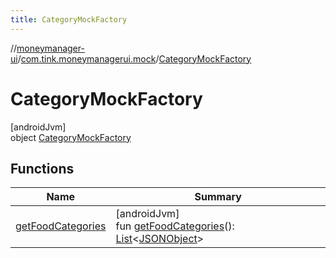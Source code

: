 ```yaml
---
title: CategoryMockFactory
---
```

//[moneymanager-ui](../../../index.html)/[com.tink.moneymanagerui.mock](../index.html)/[CategoryMockFactory](index.html)



# CategoryMockFactory



[androidJvm]\
object [CategoryMockFactory](index.html)



## Functions


| Name | Summary |
|---|---|
| [getFoodCategories](get-food-categories.html) | [androidJvm]<br>fun [getFoodCategories](get-food-categories.html)(): [List](https://kotlinlang.org/api/latest/jvm/stdlib/kotlin.collections/-list/index.html)&lt;[JSONObject](https://developer.android.com/reference/kotlin/org/json/JSONObject.html)&gt; |

